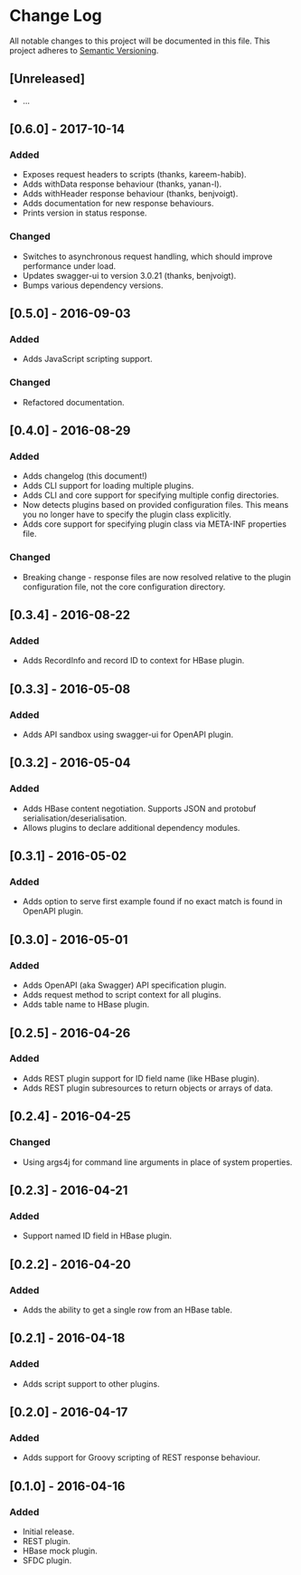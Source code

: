 # Change Log

All notable changes to this project will be documented in this file.
This project adheres to [Semantic Versioning](http://semver.org/).

## [Unreleased]
- ... 

## [0.6.0] - 2017-10-14 
### Added
- Exposes request headers to scripts (thanks, kareem-habib).
- Adds withData response behaviour (thanks, yanan-l).
- Adds withHeader response behaviour (thanks, benjvoigt).
- Adds documentation for new response behaviours.
- Prints version in status response.

### Changed
- Switches to asynchronous request handling, which should improve performance under load.
- Updates swagger-ui to version 3.0.21 (thanks, benjvoigt).
- Bumps various dependency versions.

## [0.5.0] - 2016-09-03
### Added
- Adds JavaScript scripting support.

### Changed
- Refactored documentation.

## [0.4.0] - 2016-08-29
### Added
- Adds changelog (this document!)
- Adds CLI support for loading multiple plugins.
- Adds CLI and core support for specifying multiple config directories.
- Now detects plugins based on provided configuration files. This means you no longer have to specify the plugin class explicitly.
- Adds core support for specifying plugin class via META-INF properties file.

### Changed
- Breaking change - response files are now resolved relative to the plugin configuration file, not the core configuration directory.

## [0.3.4] - 2016-08-22
### Added
- Adds RecordInfo and record ID to context for HBase plugin.

## [0.3.3] - 2016-05-08
### Added
- Adds API sandbox using swagger-ui for OpenAPI plugin.

## [0.3.2] - 2016-05-04
### Added
- Adds HBase content negotiation. Supports JSON and protobuf serialisation/deserialisation.
- Allows plugins to declare additional dependency modules.

## [0.3.1] - 2016-05-02
### Added
- Adds option to serve first example found if no exact match is found in OpenAPI plugin.

## [0.3.0] - 2016-05-01
### Added
- Adds OpenAPI (aka Swagger) API specification plugin.
- Adds request method to script context for all plugins.
- Adds table name to HBase plugin.

## [0.2.5] - 2016-04-26
### Added
- Adds REST plugin support for ID field name (like HBase plugin).
- Adds REST plugin subresources to return objects or arrays of data.

## [0.2.4] - 2016-04-25
### Changed
- Using args4j for command line arguments in place of system properties.

## [0.2.3] - 2016-04-21
### Added
- Support named ID field in HBase plugin.

## [0.2.2] - 2016-04-20
### Added
- Adds the ability to get a single row from an HBase table.

## [0.2.1] - 2016-04-18
### Added
- Adds script support to other plugins.

## [0.2.0] - 2016-04-17
### Added
- Adds support for Groovy scripting of REST response behaviour.

## [0.1.0] - 2016-04-16
### Added
- Initial release.
- REST plugin.
- HBase mock plugin.
- SFDC plugin.
